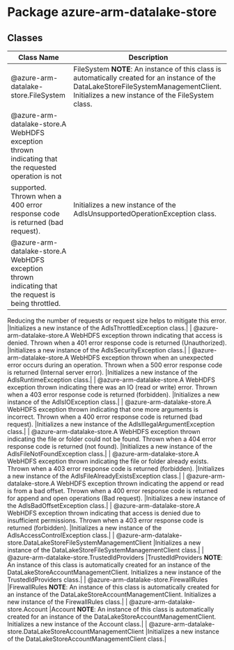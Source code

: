 # Package azure-arm-datalake-store
## Classes
| Class Name | Description |
|---|---|
| @azure-arm-datalake-store.FileSystem |FileSystem __NOTE__: An instance of this class is automatically created for an instance of the DataLakeStoreFileSystemManagementClient. Initializes a new instance of the FileSystem class.|
| @azure-arm-datalake-store.A WebHDFS exception thrown indicating that the requested operation is notsupported. Thrown when a 400 error response code is returned (bad request). |Initializes a new instance of the AdlsUnsupportedOperationException class.|
| @azure-arm-datalake-store.A WebHDFS exception thrown indicating that the request is being throttled.Reducing the number of requests or request size helps to mitigate thiserror. |Initializes a new instance of the AdlsThrottledException class.|
| @azure-arm-datalake-store.A WebHDFS exception thrown indicating that access is denied. Thrown when a401 error response code is returned (Unauthorized). |Initializes a new instance of the AdlsSecurityException class.|
| @azure-arm-datalake-store.A WebHDFS exception thrown when an unexpected error occurs during anoperation. Thrown when a 500 error response code is returned (Internalserver error). |Initializes a new instance of the AdlsRuntimeException class.|
| @azure-arm-datalake-store.A WebHDFS exception thrown indicating there was an IO (read or write) error.Thrown when a 403 error response code is returned (forbidden). |Initializes a new instance of the AdlsIOException class.|
| @azure-arm-datalake-store.A WebHDFS exception thrown indicating that one more arguments is incorrect.Thrown when a 400 error response code is returned (bad request). |Initializes a new instance of the AdlsIllegalArgumentException class.|
| @azure-arm-datalake-store.A WebHDFS exception thrown indicating the file or folder could not be found.Thrown when a 404 error response code is returned (not found). |Initializes a new instance of the AdlsFileNotFoundException class.|
| @azure-arm-datalake-store.A WebHDFS exception thrown indicating the file or folder already exists.Thrown when a 403 error response code is returned (forbidden). |Initializes a new instance of the AdlsFileAlreadyExistsException class.|
| @azure-arm-datalake-store.A WebHDFS exception thrown indicating the append or read is from a badoffset. Thrown when a 400 error response code is returned for append andopen operations (Bad request). |Initializes a new instance of the AdlsBadOffsetException class.|
| @azure-arm-datalake-store.A WebHDFS exception thrown indicating that access is denied due toinsufficient permissions. Thrown when a 403 error response code is returned(forbidden). |Initializes a new instance of the AdlsAccessControlException class.|
| @azure-arm-datalake-store.DataLakeStoreFileSystemManagementClient |Initializes a new instance of the DataLakeStoreFileSystemManagementClient class.|
| @azure-arm-datalake-store.TrustedIdProviders |TrustedIdProviders __NOTE__: An instance of this class is automatically created for an instance of the DataLakeStoreAccountManagementClient. Initializes a new instance of the TrustedIdProviders class.|
| @azure-arm-datalake-store.FirewallRules |FirewallRules __NOTE__: An instance of this class is automatically created for an instance of the DataLakeStoreAccountManagementClient. Initializes a new instance of the FirewallRules class.|
| @azure-arm-datalake-store.Account |Account __NOTE__: An instance of this class is automatically created for an instance of the DataLakeStoreAccountManagementClient. Initializes a new instance of the Account class.|
| @azure-arm-datalake-store.DataLakeStoreAccountManagementClient |Initializes a new instance of the DataLakeStoreAccountManagementClient class.|
